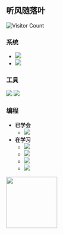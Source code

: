 ## 听风随落叶
![Visitor Count](https://profile-counter.glitch.me/all-smile/count.svg)

### 系统

- ![](https://img.shields.io/badge/%E5%B8%B8%E7%94%A8%E7%B3%BB%E7%BB%9F-CentOS-yellow)
- ![](https://img.shields.io/badge/%E5%B8%B8%E7%94%A8%E7%B3%BB%E7%BB%9F-Ubuntu-yellow)

### 工具

![](https://img.shields.io/badge/%E5%86%99%E4%BD%9C%E5%B7%A5%E5%85%B7-VSCode-blue)
![](https://img.shields.io/badge/%E7%BC%96%E7%A8%8B%E5%B7%A5%E5%85%B7-Vim-blue)

### 编程

- **已学会**
  - ![](https://img.shields.io/badge/%E7%BC%96%E7%A8%8B%E8%AF%AD%E8%A8%80-Shell-brightgreen)
- **在学习**
  - ![](https://img.shields.io/badge/%E7%BC%96%E7%A8%8B%E8%AF%AD%E8%A8%80-JavaScript-brightgreen)
  - ![](https://img.shields.io/badge/%E7%BC%96%E7%A8%8B%E8%AF%AD%E8%A8%80-Python-brightgreen)
  - ![](https://img.shields.io/badge/%E7%BC%96%E7%A8%8B%E8%AF%AD%E8%A8%80-Java-brightgreen)
  - ![](https://img.shields.io/badge/%E7%BC%96%E7%A8%8B%E8%AF%AD%E8%A8%80-Go-brightgreen)

<div align="left">
  <img height="137px" src="https://github-readme-stats.vercel.app/api?username=WinterChocolates&hide_title=true&hide_border=true&show_icons=trueline_height=21&text_color=000&icon_color=000&bg_color=0,ea6161,ffc64d,fffc4d,52fa5a&theme=graywhite" />
</div>
